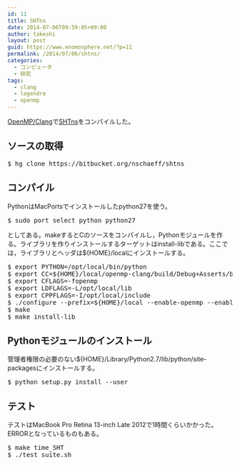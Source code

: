 ```yaml
---
id: 11
title: SHTns
date: 2014-07-06T09:59:05+09:00
author: takeshi
layout: post
guid: https://www.enomosphere.net/?p=11
permalink: /2014/07/06/shtns/
categories:
  - コンピュータ
  - 研究
tags:
  - clang
  - legendre
  - openmp
---
```

<a href="https://www.enomosphere.net/2014/07/05/clangでopenmp/">OpenMP/Clang</a>で<a href="http://users.isterre.fr/nschaeff/SHTns/">SHTns</a>をコンパイルした。
<!--more-->

<h2>ソースの取得</h2>
<pre>$ hg clone https://bitbucket.org/nschaeff/shtns</pre>
<h2>コンパイル</h2>
PythonはMacPortsでインストールしたpython27を使う。
<pre>$ sudo port select python python27</pre>
としてある。makeするとCのソースをコンパイルし，Pythonモジュールを作る。ライブラリを作りインストールするターゲットはinstall-libである。ここでは，ライブラリとヘッダは${HOME}/localにインストールする。
<pre>$ export PYTHON=/opt/local/bin/python
$ export CC=${HOME}/local/openmp-clang/build/Debug+Asserts/bin/clang
$ export CFLAGS=-fopenmp
$ export LDFLAGS=-L/opt/local/lib
$ export CPPFLAGS=-I/opt/local/include
$ ./configure --prefix=${HOME}/local --enable-openmp --enable-python
$ make
$ make install-lib</pre>
<h2>Pythonモジュールのインストール</h2>
管理者権限の必要のない${HOME}/Library/Python2.7/lib/python/site-packagesにインストールする。
<pre>$ python setup.py install --user</pre>
<h2>テスト</h2>
テストはMacBook Pro Retina 13-inch Late 2012で1時間くらいかかった。ERRORとなっているものもある。
<pre>$ make time_SHT
$ ./test_suite.sh</pre>
&nbsp;